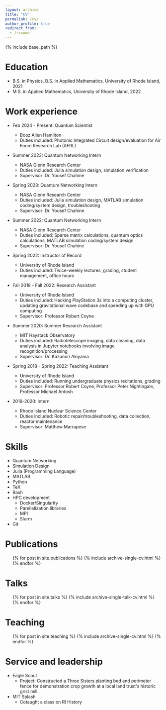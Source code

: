 ```yaml
---
layout: archive
title: "CV"
permalink: /cv/
author_profile: true
redirect_from:
  - /resume
---
```


{% include base_path %}

Education
======
* B.S. in Physics, B.S. in Applied Mathematics, University of Rhode Island, 2021
* M.S. in Applied Mathematics, University of Rhode Island, 2022

Work experience
======
* Feb 2024 - Present: Quantum Scientist
  * Booz Allen Hamilton
  * Duties included: Photonic Integrated Circuit design/evaluation for Air Force Research Lab (AFRL)

* Summer 2023: Quantum Networking Intern
  * NASA Glenn Research Center
  * Duties included: Julia simulation design, simulation verification
  * Supervisor: Dr. Yousef Chahine

* Spring 2023: Quantum Networking Intern
  * NASA Glenn Research Center
  * Duties included: Julia simulation design, MATLAB simulation coding/system design, troubleshooting
  * Supervisor: Dr. Yousef Chahine

* Summer 2022: Quantum Networking Intern
  * NASA Glenn Research Center
  * Duties included: Sparse matrix calculations, quantum optics calculations, MATLAB simulation coding/system design
  * Supervisor: Dr. Yousef Chahine

* Spring 2022: Instructor of Record
  * University of Rhode Island
  * Duties included: Twice-weekly lectures, grading, student management, office hours

* Fall 2018 - Fall 2022: Research Assistant
  * University of Rhode Island
  * Duties included: Hacking PlayStation 3s into a computing cluster, updating gravitational wave codebase and speeding up with GPU computing
  * Supervisor: Professor Robert Coyne

* Summer 2020: Summer Research Assistant
  * MIT Haystack Observatory
  * Duties included: Radiotelescope imaging, data cleaning, data analysis in Jupyter notebooks involving image recognition/processing
  * Supervisor: Dr. Kazunori Akiyama

* Spring 2018 - Spring 2022: Teaching Assistant
  * University of Rhode Island
  * Duties included: Running undergraduate physics recitations, grading
  * Supervisor: Professor Robert Coyne, Professor Peter Nightingale, Professor Michael Antosh

* 2019-2020: Intern
  * Rhode Island Nuclear Science Center
  * Duties included: Robotic repair/troubleshooting, data collection, reactor maintenance
  * Supervisor: Matthew Marrapese


  
Skills
======
* Quantum Networking
* Simulation Design
* Julia (Programming Language)
* MATLAB
* Python
* TeX
* Bash
* HPC development
  * Docker/Singularity
  * Parellelization libraries
  * MPI
  * Slurm
* Git

Publications
======
  <ul>{% for post in site.publications %}
    {% include archive-single-cv.html %}
  {% endfor %}</ul>
  
Talks
======
  <ul>{% for post in site.talks %}
    {% include archive-single-talk-cv.html %}
  {% endfor %}</ul>
  
Teaching
======
  <ul>{% for post in site.teaching %}
    {% include archive-single-cv.html %}
  {% endfor %}</ul>
  
Service and leadership
======
* Eagle Scout
  * Project: Constructed a Three Sisters planting bed and perimeter fence for demonstration crop growth at a local land trust's historic grist mill
* MIT Splash
  * Cotaught a class on RI History
